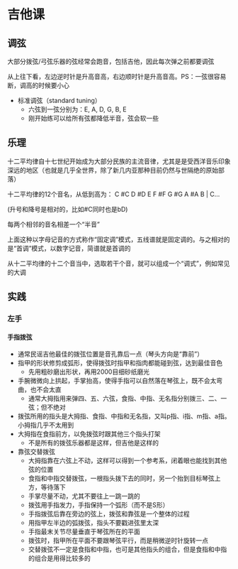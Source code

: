 # 吉他课

## 调弦

大部分拨弦/弓弦乐器的弦经常会跑音，包括吉他，因此每次弹之前都要调弦

从上往下看，左边逆时针是升高音高，右边顺时针是升高音高。PS：一弦很容易断，调高的时候要小心

- 标准调弦（standard tuning）
  - 六弦到一弦分别为：E, A, D, G, B, E
  - 刚开始练可以给所有弦都降低半音，弦会软一些

## 乐理

十二平均律自十七世纪开始成为大部分民族的主流音律，尤其是是受西洋音乐印象深远的地区（也就是几乎全世界，除了新几内亚那种目前仍然与世隔绝的原始部落）

十二平均律的12个音名，从低到高为：
C #C D #D E F #F G #G A #A B | C...

(升号和降号是相对的，比如#C同时也是bD)

每两个相邻的音名相差一个“半音”

上面这种以字母记音的方式称作“固定调”模式，五线谱就是固定调的。与之相对的是“首调”模式，以数字记音，简谱就是首调的

从十二平均律的十二个音当中，选取若干个音，就可以组成一个“调式”，例如常见的大调

## 实践

### 左手

#### 手指拨弦

- 通常民谣吉他最佳的拨弦位置是音孔靠后一点（琴头方向是“靠前”）
- 指甲的形状修剪成弧形，使得拨弦时指甲和指肉都能碰到弦，达到最佳音色
  - 先用粗砂磨出形状，再用2000目细砂纸磨光
- 手腕微微向上拱起，手掌抬高，使得手指可以自然落在琴弦上，既不会太弯曲，也不会太直
  - 通常大拇指用来弹四、五、六弦，食指、中指、无名指分别拨三、二、一弦；但不绝对
- 拨弦所用的指头是大拇指、食指、中指和无名指，又叫p指、i指、m指、a指。小拇指几乎不太用到
- 大拇指在食指前方，以免拨弦时跟其他三个指头打架
  - 不是所有的拨弦乐器都是这样，但吉他是这样的
- 靠弦交替拨弦
  - 大拇指靠在六弦上不动，这样可以得到一个参考系，闭着眼也能找到其他弦的位置
  - 食指和中指交替拨弦，一根指头拨下去的同时，另一个抬到目标琴弦上方，等待落下
  - 手掌尽量不动，尤其不要往上一跳一跳的
  - 拨弦用手指发力，手指保持一个弧形（而不是S形）
  - 手指拨弦后靠在旁边的弦上，拨弦和靠弦是一个整体的过程
  - 用指甲左半边的弧拨弦，指头不要戳进弦里太深
  - 手指最末关节尽量垂直于琴弦所在的平面
  - 拨弦时，指甲所在平面不要跟琴弦平行，而是稍微逆时针旋转一点
  - 交替拨弦不一定是食指和中指，也可是其他指头的组合，但是食指和中指的组合是用得比较多的
